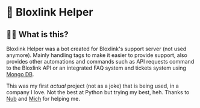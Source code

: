# :robot: Bloxlink Helper

## 👨‍💻 **What is this?**

Bloxlink Helper was a bot created for Bloxlink's support server (not used anymore). Mainly handling tags to make it easier to provide support, also provides other automations and commands such as API requests command to the Bloxlink API or an integrated FAQ system and tickets system using [Mongo DB](https://mongodb.com).

This was my first *actual* project (not as a joke) that is being used, in a company I love. Not the best at Python but trying my best, heh.
Thanks to [Nub](https://discord.com/users/156872400145874944) and [Mich](https://discord.com/users/431480956990390272) for helping me.

